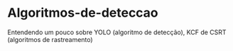 # Algoritmos-de-deteccao
Entendendo um pouco sobre YOLO (algoritmo de detecção), KCF de CSRT (algoritmos de rastreamento)
